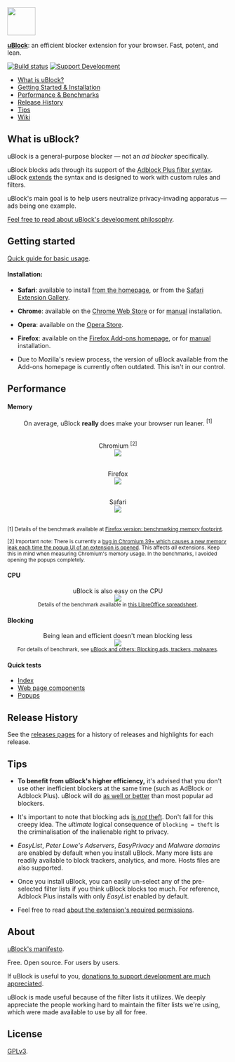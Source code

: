 <a href = "https://chrismatic.io/ublock/">
<img  src="https://raw.githubusercontent.com/chrisaljoudi/uBlock/master/doc/img/gh-header.png"
      height="64">
</a>

[**uBlock**](https://chrismatic.io/ublock/): an efficient blocker extension for your browser. Fast, potent, and lean.

[![Build status](https://travis-ci.org/chrisaljoudi/uBlock.svg?branch=master)](https://travis-ci.org/chrisaljoudi/uBlock) [![Support Development](https://chrismatic.io/oncedonate.svg)](https://chrismatic.io/donate)


* [What is uBlock?](#what-is-ublock)
* [Getting Started & Installation](#getting-started)
* [Performance & Benchmarks](#performance)
* [Release History](#release-history)
* [Tips](#tips)
* [Wiki](https://github.com/chrisaljoudi/uBlock/wiki)

## What is uBlock?

uBlock is a general-purpose blocker — not an *ad blocker* specifically.

uBlock blocks ads through its support of the [Adblock Plus filter syntax](https://adblockplus.org/en/filters). uBlock [extends](https://github.com/chrisaljoudi/uBlock/wiki/Filter-syntax-extensions) the syntax and is designed to work with custom rules and filters.

uBlock's main goal is to help users neutralize privacy-invading apparatus — ads being one example.

[Feel free to read about uBlock's development philosophy](https://chrismatic.io/ublock/philosophy).

## Getting started

[Quick guide for basic usage](https://github.com/chrisaljoudi/uBlock/wiki/Quick-guide:-popup-user-interface).

#### Installation:

* **Safari**: available to install [from the homepage](https://chrismatic.io/ublock/safari/), or from the [Safari Extension Gallery](https://extensions.apple.com/details/?id=net.gorhill.uBlock-96G4BAKDQ9).

* **Chrome**: available on the [Chrome Web Store](https://chrome.google.com/webstore/detail/ublock/epcnnfbjfcgphgdmggkamkmgojdagdnn) or for [manual](https://github.com/chrisaljoudi/uBlock/tree/master/dist#install) installation.

* **Opera**: available on the [Opera Store](https://addons.opera.com/en-gb/extensions/details/ublock/).

* **Firefox**: available on the [Firefox Add-ons homepage](https://addons.mozilla.org/en-US/firefox/addon/ublock/), or for [manual](https://github.com/chrisaljoudi/uBlock/releases) installation.

 * Due to Mozilla's review process, the version of uBlock available from the Add-ons homepage is currently often outdated. This isn't in our control.

## Performance

#### Memory

<div align="center">
On average, uBlock <b>really</b> does make your browser run leaner. <sup>[1]</sup><br><br>

Chromium <sup>[2]</sup><br>
<img src="https://raw.githubusercontent.com/chrisaljoudi/uBlock/master/doc/benchmarks/mem-usage-overall-chart-20141224.png" /><br><br>

Firefox<br>
<img src="https://raw.githubusercontent.com/chrisaljoudi/uBlock/master/doc/benchmarks/mem-usage-overall-chart-20150205.png" /><br><br>

Safari<br>
<img src="https://raw.githubusercontent.com/chrisaljoudi/uBlock/master/doc/benchmarks/mem-usage-overall-chart-safari-20150205.png" /><br><br>

</div>

<sup>[1] Details of the benchmark available at <a href="https://github.com/chrisaljoudi/uBlock/wiki/Firefox-version:-benchmarking-memory-footprint">Firefox version: benchmarking memory footprint</a>.</sup><br>

<sup>[2] Important note: There is currently a [bug in Chromium 39+ which causes a new memory leak each time the popup UI of an extension is opened](https://code.google.com/p/chromium/issues/detail?id=441500). This affects <i>all</i> extensions. Keep this in mind when measuring Chromium's memory usage. In the benchmarks, I avoided opening the popups completely.</sup><br>

#### CPU

<p align="center">
uBlock is also easy on the CPU<br>
<img src="https://raw.githubusercontent.com/chrisaljoudi/uBlock/master/doc/benchmarks/cpu-usage-overall-chart-20141226.png" /><br>
<sup>Details of the benchmark available in <a href="https://github.com/chrisaljoudi/uBlock/blob/master/doc/benchmarks/cpu-usage-overall-20141226.ods">this LibreOffice spreadsheet</a>.</sup>
</p>

#### Blocking

<p align="center">
Being lean and efficient doesn't mean blocking less<br>
<img src="https://raw.githubusercontent.com/chrisaljoudi/uBlock/master/doc/benchmarks/privex-201502-16.png" /><br>
<sup>For details of benchmark, see 
<a href="https://github.com/chrisaljoudi/uBlock/wiki/uBlock-and-others%3A-Blocking-ads%2C-trackers%2C-malwares">uBlock and others: Blocking ads, trackers, malwares</a>.
</p>

#### Quick tests

- [Index](http://raymondhill.net/ublock/tests.html)
- [Web page components](http://raymondhill.net/ublock/tiles1.html)
- [Popups](http://raymondhill.net/ublock/popup.html)

## Release History

See the [releases pages](https://github.com/chrisaljoudi/uBlock/releases) for a history of releases and highlights for each release.

## Tips

* **To benefit from uBlock's higher efficiency,** it's advised that you don't use other inefficient blockers at the same time (such as AdBlock or Adblock Plus). uBlock will do [as well or better](#blocking) than most popular ad blockers.

* It's important to note that blocking ads [is *not* theft](https://twitter.com/LeaVerou/status/518154828166725632). Don't fall for this creepy idea. The _ultimate_ logical consequence of `blocking = theft` is the criminalisation of the inalienable right to privacy.

* _EasyList_, _Peter Lowe's Adservers_, _EasyPrivacy_ and _Malware domains_ are enabled by default when you install uBlock. Many more lists are readily available to block trackers, analytics, and more. Hosts files are also supported.

* Once you install uBlock, you can easily un-select any of the pre-selected filter lists if you think uBlock blocks too much. For reference, Adblock Plus installs with only _EasyList_ enabled by default.

* Feel free to read [about the extension's required permissions](https://github.com/chrisaljoudi/uBlock/wiki/About-the-required-permissions).

## About

[uBlock's manifesto](MANIFESTO.md).

Free. Open source. For users by users.

If uBlock is useful to you, [donations to support development are much appreciated](https://chrismatic.io/ublock/).

uBlock is made useful because of the filter lists it utilizes. We deeply appreciate
the people working hard to maintain the filter lists we're using,
which were made available to use by all for free.

## License

[GPLv3](https://github.com/chrisaljoudi/uBlock/blob/master/LICENSE.txt).
